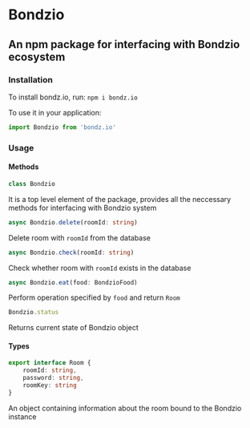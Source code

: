 # Bondzio

## An npm package for interfacing with Bondzio ecosystem

### Installation

To install bondz.io, run:
```npm i bondz.io```

To use it in your application:

```ts
import Bondzio from 'bondz.io'
```

### Usage

#### Methods

```ts  
class Bondzio
```

It is a top level element of the package, provides all the neccessary methods for interfacing with Bondzio system

```ts  
async Bondzio.delete(roomId: string)
```

Delete room with ```roomId``` from the database

```ts  
async Bondzio.check(roomId: string)
```

Check whether room with ```roomId``` exists in the database

```ts
async Bondzio.eat(food: BondzioFood)   
```

Perform operation specified by ```food``` and return ```Room```

```ts
Bondzio.status
```

Returns current state of Bondzio object

#### Types

```ts
export interface Room {
    roomId: string,
    password: string,
    roomKey: string
}
```

An object containing information about the room bound to the Bondzio instance
